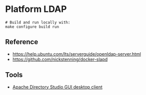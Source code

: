 # Platform LDAP

    # Build and run locally with:
    make configure build run

## Reference

  * https://help.ubuntu.com/lts/serverguide/openldap-server.html
  * https://github.com/nickstenning/docker-slapd

## Tools

  * [Apache Directory Studio GUI desktop client](https://directory.apache.org/studio/downloads.html)